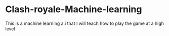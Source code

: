 # Clash-royale-Machine-learning
This is a machine learning a.i that I will teach how to play the game at a high level

